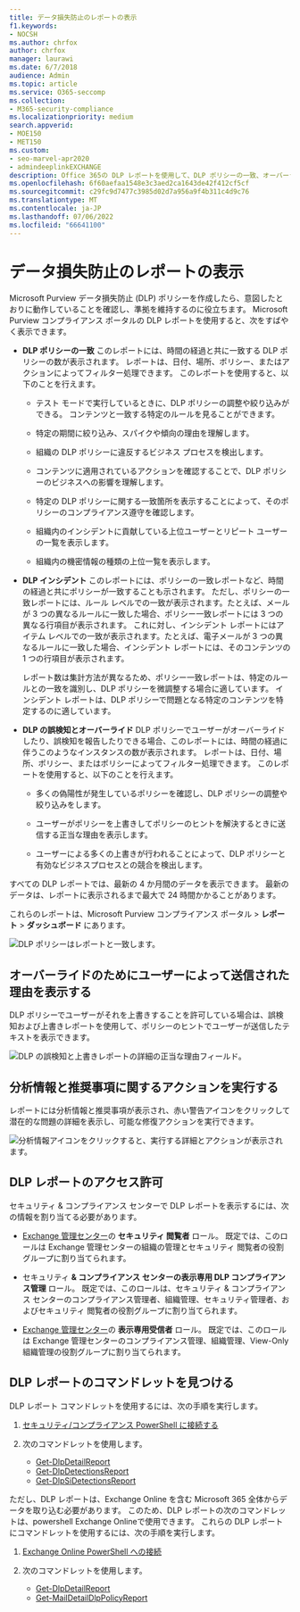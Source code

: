 ```yaml
---
title: データ損失防止のレポートの表示
f1.keywords:
- NOCSH
ms.author: chrfox
author: chrfox
manager: laurawi
ms.date: 6/7/2018
audience: Admin
ms.topic: article
ms.service: O365-seccomp
ms.collection:
- M365-security-compliance
ms.localizationpriority: medium
search.appverid:
- MOE150
- MET150
ms.custom:
- seo-marvel-apr2020
- admindeeplinkEXCHANGE
description: Office 365の DLP レポートを使用して、DLP ポリシーの一致、オーバーライド、または誤検知の数を表示し、時間の経過と共に増加または減少の傾向を確認します。
ms.openlocfilehash: 6f60aefaa1548e3c3aed2ca1643de42f412cf5cf
ms.sourcegitcommit: c29fc9d7477c3985d02d7a956a9f4b311c4d9c76
ms.translationtype: MT
ms.contentlocale: ja-JP
ms.lasthandoff: 07/06/2022
ms.locfileid: "66641100"
---
```

# <a name="view-the-reports-for-data-loss-prevention"></a>データ損失防止のレポートの表示

Microsoft Purview データ損失防止 (DLP) ポリシーを作成したら、意図したとおりに動作していることを確認し、準拠を維持するのに役立ちます。 Microsoft Purview コンプライアンス ポータルの DLP レポートを使用すると、次をすばやく表示できます。

- **DLP ポリシーの一致** このレポートには、時間の経過と共に一致する DLP ポリシーの数が表示されます。 レポートは、日付、場所、ポリシー、またはアクションによってフィルター処理できます。 このレポートを使用すると、以下のことを行えます。

  - テスト モードで実行しているときに、DLP ポリシーの調整や絞り込みができる。 コンテンツと一致する特定のルールを見ることができます。

  - 特定の期間に絞り込み、スパイクや傾向の理由を理解します。

  - 組織の DLP ポリシーに違反するビジネス プロセスを検出します。

  - コンテンツに適用されているアクションを確認することで、DLP ポリシーのビジネスへの影響を理解します。

  - 特定の DLP ポリシーに関する一致箇所を表示することによって、そのポリシーのコンプライアンス遵守を確認します。

  - 組織内のインシデントに貢献している上位ユーザーとリピート ユーザーの一覧を表示します。

  - 組織内の機密情報の種類の上位一覧を表示します。

- **DLP インシデント** このレポートには、ポリシーの一致レポートなど、時間の経過と共にポリシーが一致することも示されます。 ただし、ポリシーの一致レポートには、ルール レベルでの一致が表示されます。たとえば、メールが 3 つの異なるルールに一致した場合、ポリシー一致レポートには 3 つの異なる行項目が表示されます。 これに対し、インシデント レポートにはアイテム レベルでの一致が表示されます。たとえば、電子メールが 3 つの異なるルールに一致した場合、インシデント レポートには、そのコンテンツの 1 つの行項目が表示されます。

  レポート数は集計方法が異なるため、ポリシー一致レポートは、特定のルールとの一致を識別し、DLP ポリシーを微調整する場合に適しています。 インシデント レポートは、DLP ポリシーで問題となる特定のコンテンツを特定するのに適しています。

- **DLP の誤検知とオーバーライド** DLP ポリシーでユーザーがオーバーライドしたり、誤検知を報告したりできる場合、このレポートには、時間の経過に伴うこのようなインスタンスの数が表示されます。 レポートは、日付、場所、ポリシー、またはポリシーによってフィルター処理できます。 このレポートを使用すると、以下のことを行えます。

  - 多くの偽陽性が発生しているポリシーを確認し、DLP ポリシーの調整や絞り込みをします。

  - ユーザーがポリシーを上書きしてポリシーのヒントを解決するときに送信する正当な理由を表示します。

  - ユーザーによる多くの上書きが行われることによって、DLP ポリシーと有効なビジネスプロセスとの競合を検出します。

すべての DLP レポートでは、最新の 4 か月間のデータを表示できます。 最新のデータは、レポートに表示されるまで最大で 24 時間かかることがあります。

これらのレポートは、Microsoft Purview コンプライアンス ポータル \> **レポート** \> **ダッシュボード** にあります。

![DLP ポリシーはレポートと一致します。](../media/117d20c9-d379-403f-ad68-1f5cd6c4e5cf.png)

## <a name="view-the-justification-submitted-by-a-user-for-an-override"></a>オーバーライドのためにユーザーによって送信された理由を表示する

DLP ポリシーでユーザーがそれを上書きすることを許可している場合は、誤検知および上書きレポートを使用して、ポリシーのヒントでユーザーが送信したテキストを表示できます。

![DLP の誤検知と上書きレポートの詳細の正当な理由フィールド。](../media/e11e3126-026d-4e77-a16d-74a0686d1fa3.png)

## <a name="take-action-on-insights-and-recommendations"></a>分析情報と推奨事項に関するアクションを実行する

レポートには分析情報と推奨事項が表示され、赤い警告アイコンをクリックして潜在的な問題の詳細を表示し、可能な修復アクションを実行できます。

![分析情報アイコンをクリックすると、実行する詳細とアクションが表示されます。](../media/51782036-7299-4960-8175-75c2b1637159.png)

## <a name="permissions-for-dlp-reports"></a>DLP レポートのアクセス許可

セキュリティ & コンプライアンス センターで DLP レポートを表示するには、次の情報を割り当てる必要があります。

- <a href="https://go.microsoft.com/fwlink/p/?linkid=2059104" target="_blank">Exchange 管理センター</a>の **セキュリティ 閲覧者** ロール。 既定では、このロールは Exchange 管理センターの組織の管理とセキュリティ 閲覧者の役割グループに割り当てられます。

- セキュリティ **& コンプライアンス センターの表示専用 DLP コンプライアンス管理** ロール。 既定では、このロールは、セキュリティ & コンプライアンス センターのコンプライアンス管理者、組織管理、セキュリティ管理者、およびセキュリティ 閲覧者の役割グループに割り当てられます。

- <a href="https://go.microsoft.com/fwlink/p/?linkid=2059104" target="_blank">Exchange 管理センター</a>の **表示専用受信者** ロール。 既定では、このロールは Exchange 管理センターのコンプライアンス管理、組織管理、View-Only組織管理の役割グループに割り当てられます。

## <a name="find-the-cmdlets-for-the-dlp-reports"></a>DLP レポートのコマンドレットを見つける

DLP レポート コマンドレットを使用するには、次の手順を実行します。

1. [セキュリティ/コンプライアンス PowerShell に接続する](/powershell/exchange/connect-to-scc-powershell)

2. 次のコマンドレットを使用します。

   - [Get-DlpDetailReport](/powershell/module/exchange/get-dlpdetailreport)
   - [Get-DlpDetectionsReport](/powershell/module/exchange/get-dlpdetectionsreport)
   - [Get-DlpSiDetectionsReport](/powershell/module/exchange/get-dlpsidetectionsreport)

ただし、DLP レポートは、Exchange Online を含む Microsoft 365 全体からデータを取り込む必要があります。 このため、DLP レポートの次のコマンドレットは、powershell Exchange Onlineで使用できます。 これらの DLP レポートにコマンドレットを使用するには、次の手順を実行します。

1. [Exchange Online PowerShell への接続](/powershell/exchange/connect-to-exchange-online-powershell)

2. 次のコマンドレットを使用します。

   - [Get-DlpDetailReport](/powershell/module/exchange/get-dlpdetailreport)
   - [Get-MailDetailDlpPolicyReport](/powershell/module/exchange/get-maildetaildlppolicyreport)
